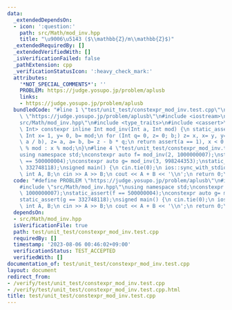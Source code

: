 ```yaml
---
data:
  _extendedDependsOn:
  - icon: ':question:'
    path: src/Math/mod_inv.hpp
    title: "\u9006\u5143 ($\\mathbb{Z}/m\\mathbb{Z}$)"
  _extendedRequiredBy: []
  _extendedVerifiedWith: []
  _isVerificationFailed: false
  _pathExtension: cpp
  _verificationStatusIcon: ':heavy_check_mark:'
  attributes:
    '*NOT_SPECIAL_COMMENTS*': ''
    PROBLEM: https://judge.yosupo.jp/problem/aplusb
    links:
    - https://judge.yosupo.jp/problem/aplusb
  bundledCode: "#line 1 \"test/unit_test/constexpr_mod_inv.test.cpp\"\n#define PROBLEM\
    \ \"https://judge.yosupo.jp/problem/aplusb\"\n#include <iostream>\n#line 2 \"\
    src/Math/mod_inv.hpp\"\n#include <type_traits>\n#include <cassert>\ntemplate <class\
    \ Int> constexpr inline Int mod_inv(Int a, Int mod) {\n static_assert(std::is_signed_v<Int>);\n\
    \ Int x= 1, y= 0, b= mod;\n for (Int q= 0, z= 0; b;) z= x, x= y, y= z - y * (q=\
    \ a / b), z= a, a= b, b= z - b * q;\n return assert(a == 1), x < 0 ? mod - (-x)\
    \ % mod : x % mod;\n}\n#line 4 \"test/unit_test/constexpr_mod_inv.test.cpp\"\n\
    using namespace std;\nconstexpr auto f= mod_inv(2, 1000000007);\nstatic_assert(f\
    \ == 500000004);\nconstexpr auto g= mod_inv(3, 998244353);\nstatic_assert(g ==\
    \ 332748118);\nsigned main() {\n cin.tie(0);\n ios::sync_with_stdio(false);\n\
    \ int A, B;\n cin >> A >> B;\n cout << A + B << '\\n';\n return 0;\n}\n"
  code: "#define PROBLEM \"https://judge.yosupo.jp/problem/aplusb\"\n#include <iostream>\n\
    #include \"src/Math/mod_inv.hpp\"\nusing namespace std;\nconstexpr auto f= mod_inv(2,\
    \ 1000000007);\nstatic_assert(f == 500000004);\nconstexpr auto g= mod_inv(3, 998244353);\n\
    static_assert(g == 332748118);\nsigned main() {\n cin.tie(0);\n ios::sync_with_stdio(false);\n\
    \ int A, B;\n cin >> A >> B;\n cout << A + B << '\\n';\n return 0;\n}"
  dependsOn:
  - src/Math/mod_inv.hpp
  isVerificationFile: true
  path: test/unit_test/constexpr_mod_inv.test.cpp
  requiredBy: []
  timestamp: '2023-08-06 00:46:02+09:00'
  verificationStatus: TEST_ACCEPTED
  verifiedWith: []
documentation_of: test/unit_test/constexpr_mod_inv.test.cpp
layout: document
redirect_from:
- /verify/test/unit_test/constexpr_mod_inv.test.cpp
- /verify/test/unit_test/constexpr_mod_inv.test.cpp.html
title: test/unit_test/constexpr_mod_inv.test.cpp
---
```

